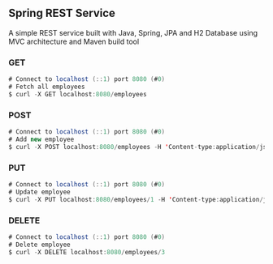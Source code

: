 ## Spring REST Service

A simple REST service built with Java, Spring, JPA and H2 Database using MVC architecture and Maven build tool

### GET

```java
# Connect to localhost (::1) port 8080 (#0)
# Fetch all employees
$ curl -X GET localhost:8080/employees
```

### POST

```java
# Connect to localhost (::1) port 8080 (#0)
# Add new employee
$ curl -X POST localhost:8080/employees -H 'Content-type:application/json' -d '{"name": "John Doe", "role": "Developer"}'
```

### PUT

```java
# Connect to localhost (::1) port 8080 (#0)
# Update employee
$ curl -X PUT localhost:8080/employees/1 -H 'Content-type:application/json' -d '{"name": "Samwise Gamgee", "role": "ring bearer"}'
```

### DELETE

```java
# Connect to localhost (::1) port 8080 (#0)
# Delete employee
$ curl -X DELETE localhost:8080/employees/3
```
